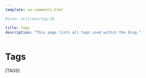 ```yaml
---
template: no-comments.html

#icon: octicons/tag-24

title: Tags
description: "This page lists all tags used within the blog."
---
```


# Tags

[TAGS]